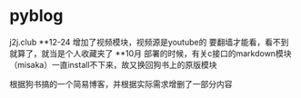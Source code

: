 # pyblog
j2j.club
**12-24 增加了视频模块，视频源是youtube的 要翻墙才能看，看不到就算了，就当是个人收藏夹了
**10月 部署的时候，有关c接口的markdown模块（misaka）一直install不下来，故又换回狗书上的原版模块

根据狗书搞的一个简易博客，并根据实际需求增删了一部分内容
